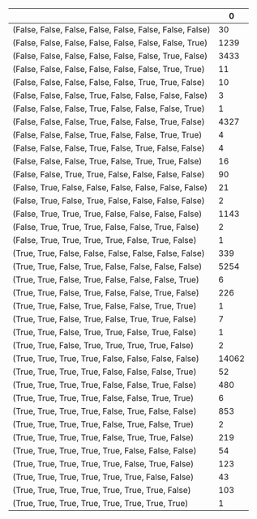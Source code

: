 |                                                          |     0 |
|----------------------------------------------------------|-------|
| (False, False, False, False, False, False, False, False) |    30 |
| (False, False, False, False, False, False, False, True)  |  1239 |
| (False, False, False, False, False, False, True, False)  |  3433 |
| (False, False, False, False, False, False, True, True)   |    11 |
| (False, False, False, False, False, True, True, False)   |    10 |
| (False, False, False, True, False, False, False, False)  |     3 |
| (False, False, False, True, False, False, False, True)   |     1 |
| (False, False, False, True, False, False, True, False)   |  4327 |
| (False, False, False, True, False, False, True, True)    |     4 |
| (False, False, False, True, False, True, False, False)   |     4 |
| (False, False, False, True, False, True, True, False)    |    16 |
| (False, False, True, True, False, False, False, False)   |    90 |
| (False, True, False, False, False, False, False, False)  |    21 |
| (False, True, False, True, False, False, False, False)   |     2 |
| (False, True, True, True, False, False, False, False)    |  1143 |
| (False, True, True, True, False, False, True, False)     |     2 |
| (False, True, True, True, True, False, True, False)      |     1 |
| (True, True, False, False, False, False, False, False)   |   339 |
| (True, True, False, True, False, False, False, False)    |  5254 |
| (True, True, False, True, False, False, False, True)     |     6 |
| (True, True, False, True, False, False, True, False)     |   226 |
| (True, True, False, True, False, False, True, True)      |     1 |
| (True, True, False, True, False, True, True, False)      |     7 |
| (True, True, False, True, True, False, True, False)      |     1 |
| (True, True, False, True, True, True, True, False)       |     2 |
| (True, True, True, True, False, False, False, False)     | 14062 |
| (True, True, True, True, False, False, False, True)      |    52 |
| (True, True, True, True, False, False, True, False)      |   480 |
| (True, True, True, True, False, False, True, True)       |     6 |
| (True, True, True, True, False, True, False, False)      |   853 |
| (True, True, True, True, False, True, False, True)       |     2 |
| (True, True, True, True, False, True, True, False)       |   219 |
| (True, True, True, True, True, False, False, False)      |    54 |
| (True, True, True, True, True, False, True, False)       |   123 |
| (True, True, True, True, True, True, False, False)       |    43 |
| (True, True, True, True, True, True, True, False)        |   103 |
| (True, True, True, True, True, True, True, True)         |     1 |